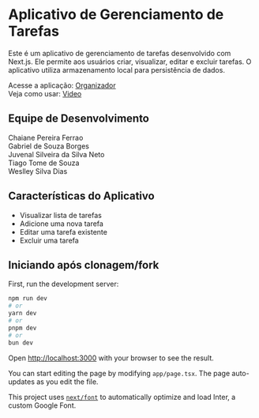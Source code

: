 # Aplicativo de Gerenciamento de Tarefas

Este é um aplicativo de gerenciamento de tarefas desenvolvido com Next.js. Ele permite aos usuários criar, visualizar, editar e excluir tarefas. O aplicativo utiliza armazenamento local para persistência de dados.

Acesse a aplicação: [Organizador]</br>
Veja como usar: [Video]

## Equipe de Desenvolvimento

Chaiane Pereira Ferrao</br>
Gabriel de Souza Borges</br>
Juvenal Silveira da Silva Neto</br>
Tiago Tome de Souza</br>
Weslley Silva Dias</br>

## Características do Aplicativo

- Visualizar lista de tarefas
- Adicione uma nova tarefa
- Editar uma tarefa existente
- Excluir uma tarefa

## Iniciando após clonagem/fork

First, run the development server:

```bash
npm run dev
# or
yarn dev
# or
pnpm dev
# or
bun dev
```

Open [http://localhost:3000](http://localhost:3000) with your browser to see the result.

You can start editing the page by modifying `app/page.tsx`. The page auto-updates as you edit the file.

This project uses [`next/font`](https://nextjs.org/docs/basic-features/font-optimization) to automatically optimize and load Inter, a custom Google Font.

[Organizador]: <https://organizador-de-tarefas-gilt.vercel.app/>
[Video]: <https://www.youtube.com/watch?v=mDT5rm37aok&ab_channel=ChaianeFerr%C3%A3o>

